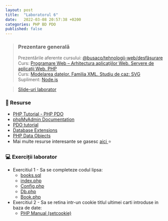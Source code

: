 ```yaml
---
layout: post
title:  "Laboratorul 6"
date:   2022-03-08 20:57:38 +0200
categories: PHP BD PDO
published: false
---
```


> ### ️Prezentare generală
> Prezentările aferente cursului: <a href="https://profs.info.uaic.ro/~busaco/teach/courses/web/web-film.html" target="_blank">@busaco/tehnologii-web/desfășurare </a> \
> Curs: <a href="https://profs.info.uaic.ro/~busaco/teach/courses/web/presentations/web05DezvoltareaAplicatiilorWeb-PHP.pdf" target="_blank">Programare Web – Arhitectura aplicaţiilor Web. Servere de aplicaţii Web. PHP </a> \
> Curs: <a href="https://profs.info.uaic.ro/~busaco/teach/courses/web/presentations/web05DezvoltareaAplicatiilorWeb-PHP.pdf" target="_blank">Modelarea datelor. Familia XML. Studiu de caz: SVG</a> \
> Supliment: <a href="https://profs.info.uaic.ro/~busaco/teach/courses/web/web-film.html#web-nodejs" target="_blank">Node.js</a>

<blockquote class="slides">
    <a href="https://docs.google.com/presentation/d/e/2PACX-1vTX2CmS-fJ_Ys69XTeQl6AmmrwZ8sN2dhdGEmqgMcUP7btctMPGRvtjIRxV6UiIZAXMyNuOM-nTF_eY/pub?start=false&loop=false&delayms=3000" class="slides-link">Slide-uri laborator</a>
</blockquote>

### 📖 Resurse
- <a href="https://www.phptutorial.net/php-pdo/">PHP Tutorial - PHP PDO</a>
- <a href="https://docs.phpmyadmin.net/en/latest">phpMyAdmin Documentation</a>
- <a href="https://phpdelusions.net/pdo" target="_blank">PDO tutorial</a>
- <a href="https://www.php.net/manual/en/refs.database.php">Database Extensions</a>
- <a href="https://www.php.net/manual/en/book.pdo.php">PHP Data Objects</a>
- Mai multe resurse interesante se gasesc   <a href="https://profs.info.uaic.ro/~busaco/teach/courses/web/web-film.html" target="_blank">aici </a> ⭐

### 💻 Exerciții laborator
- <span>Exercitiul 1 - Sa se completeze codul lipsa: </span>
  - <a href="https://raw.githubusercontent.com/victorvlad19/web/master/_posts/code/6/books.sql" target="_blank">books.sql</a>
  - <a href="https://raw.githubusercontent.com/victorvlad19/web/master/_posts/code/6/index.php" target="_blank">index.php</a>
  - <a href="https://raw.githubusercontent.com/victorvlad19/web/master/_posts/code/6/Config.php" target="_blank">Config.php</a>
  - <a href="https://raw.githubusercontent.com/victorvlad19/web/master/_posts/code/6/Db.php" target="_blank">Db.php </a>
  - <a href="https://raw.githubusercontent.com/victorvlad19/web/master/_posts/code/6/Book.php" target="_blank">Book.php</a>
- <span>Exercitiul 2 - Sa se retina intr-un cookie titlul ultimei carti introduse in baza de date: </span>
  - <a href="https://www.php.net/manual/en/function.setcookie.php">PHP Manual (setcookie) </a>
